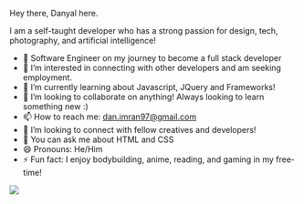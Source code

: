 Hey there, Danyal here.

I am a self-taught developer who has a strong passion for design, tech, photography, and artificial intelligence!

- 🔭 Software Engineer on my journey to become a full stack developer
- 👀 I’m interested in connecting with other developers and am seeking employment.
- 🌱 I’m currently learning about Javascript, JQuery and Frameworks!
- 💞️ I’m looking to collaborate on anything! Always looking to learn something new :)
- 📫 How to reach me: dan.imran97@gmail.com
- 🤔 I’m looking to connect with fellow creatives and developers!
- 💬 You can ask me about HTML and CSS
- 😄 Pronouns: He/Him
- ⚡ Fun fact: I enjoy bodybuilding, anime, reading, and gaming in my free-time!


<img src="https://github-readme-stats.vercel.app/api?username=imRanDan&&show_icons=true&title_color=ffffff&icon_color=eae8e8&text_color=d32124&bg_color=151515">
